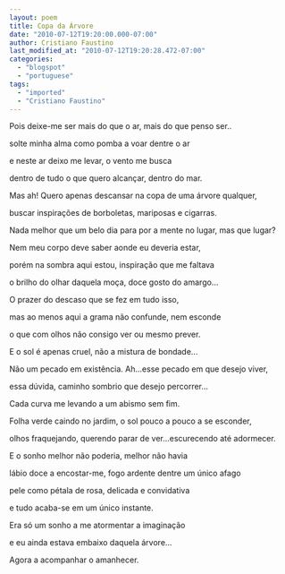 ```yaml
---
layout: poem
title: Copa da Árvore
date: "2010-07-12T19:20:00.000-07:00"
author: Cristiano Faustino
last_modified_at: "2010-07-12T19:20:28.472-07:00"
categories:
  - "blogspot"
  - "portuguese"
tags:
  - "imported"
  - "Cristiano Faustino"
---
```


Pois deixe-me ser mais do que o ar, mais do que penso ser..

solte minha alma como pomba a voar dentre o ar

 e neste ar deixo me levar, o vento me busca

dentro de tudo o que quero alcançar, dentro do mar.

Mas ah! Quero apenas descansar na copa de uma árvore qualquer,

buscar inspirações de borboletas, mariposas e cigarras.

Nada melhor que um belo dia para por a mente no lugar, mas que lugar?

Nem meu corpo deve saber aonde eu deveria estar,

porém na sombra aqui estou, inspiração que me faltava

o brilho do olhar daquela moça, doce gosto do amargo...

O prazer do descaso que se fez em tudo isso,

mas ao menos aqui a grama não confunde, nem esconde

o que com olhos não consigo ver ou mesmo prever.

E o sol é apenas cruel, não a mistura de bondade...

Não um pecado em existência. Ah...esse pecado em que desejo viver,

essa dúvida, caminho sombrio que desejo percorrer...

Cada curva me levando a um abismo sem fim.

Folha verde caindo no jardim, o sol pouco a pouco a se esconder,

olhos fraquejando, querendo parar de ver...escurecendo até adormecer.

E o sonho melhor não poderia, melhor não havia

lábio doce a encostar-me, fogo ardente dentre um único afago

pele como pétala de rosa, delicada e convidativa

e tudo acaba-se em um único instante.

Era só um sonho a me atormentar a imaginação

e eu ainda estava embaixo daquela árvore...

Agora a acompanhar o amanhecer.